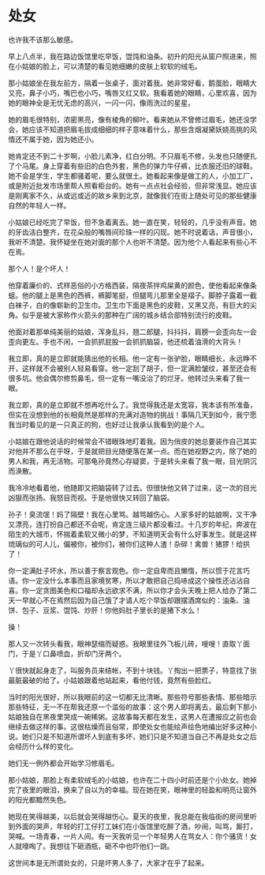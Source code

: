 # 处女

也许我不该那么敏感。

早上八点半，我在路边饭馆里吃早饭，馄饨和油条。初升的阳光从窗户照进来，照在小姑娘的脸上，可以清楚的看见她细嫩的皮肤上软软的绒毛。

那小姑娘坐在我左前方，隔着一张桌子，面对着我。她非常好看，鹅蛋脸，眼睛大又亮，鼻子小巧，嘴巴也小巧，嘴唇又红又软。我看着她的眼睛，心里欢喜，因为她的眼神全是无忧无虑的高兴，一闪一闪，像雨洗过的星星。

她的眉毛很特别，浓密黑亮，像有棱角的柳叶。看来她从不曾修过眉毛，她还没学会，她应该不知道把眉毛拔成细细的样子意味着什么，那些含烟凝黛妖娆高挑的风情还不属于她，因为她还小。

她肯定还不到二十岁啊，小脸儿素净，红白分明。不只眉毛不修，头发也只随便扎了个马尾。身上穿着有些旧的白色外套，黑色的弹力牛仔裤，比衣服还旧的球鞋。她不会是学生，学生都骚着呢，要么就很土。她看起来像是做工的人，小加工厂，或是附近批发市场里帮人照看柜台的。她有一点点社会经验，但非常浅显。她应该是刚离家不久，从或远或近的故乡来到北京，就像我们在街上随处可见的那些健康自然的年轻人一样。

小姑娘已经吃完了早饭，但不急着离去。她一直在笑，轻轻的，几乎没有声音。她的牙齿洁白整齐，在花朵般的嘴唇间珍珠一样的闪现。她不时说着话，声音很小，我听不清楚。我怀疑坐在她对面的那个人也听不清楚。因为他个人看起来有些心不在焉。

那个人！是个坏人！

他穿着廉价的、式样恶俗的小方格西装，隔夜茶拌鸡屎黄的颜色，使他看起来像条蛆。他的腿上是黑色的西裤，裤脚笔挺，但腿弯儿那里全是褶子。脚脖子露着一截白袜子，白的像崭新的卫生巾。卫生巾下面是黑色的皮鞋，又黑又亮，有巨大的尖角。似乎是被大家称作火箭头的那种在广阔的城乡结合部特别流行的皮鞋。

他面对着那单纯美丽的姑娘，浑身乱抖，翘二郎腿，抖抖抖，肩膀一会歪向左一会歪向更左。手也不闲，一会抓抓屁股一会抓抓脑袋，他还梳着油滑的大背头！

我立即，真的是立即就能猜出他的长相。他一定有一张驴脸，眼睛细长，永远睁不开，这样就不会被别人轻易看穿。他一定刮了胡子，但一定满脸皱纹，甚至还会有很多坑。他会偶尔修剪鼻毛，但一定有一嘴没治了的烂牙。他转过头来看了我一眼。

我立即，真的是立即就不想再吃什么了。我觉得我还是太宽容，我本该有所准备，但实在没想到他的长相竟然是那样的充满对造物的挑战！事隔几天到如今，我宁愿我当时看见的是一只真正的狗，也好过让我承认我看到的是个人。

小姑娘在跟他说话的时候常会不错眼珠地盯着我。因为俏皮的她总要装作自己其实对他并不那么在乎呀，于是就把目光随便落在某一点。而在她视野之内，除了她的男人和我，再无活物。可那龟孙竟然心存疑窦，于是转头来看了我一眼，目光阴沉而涣散。

我冷冷地看着他，他随即又把脑袋转了过去。但很快他又转了过来，这一次的目光凶狠而张扬。我怒目而视。于是他很快又转回了脑袋。

孙子！臭流氓！妈了隔壁！我在心里骂。越骂越伤心。人家多好的姑娘啊，又干净又漂亮，连打扮自己都还不会呢，肯定连三级片都没看过。十几岁的年纪，奔波在陌生的大城市，怀揣着柔软又微小的梦，不知道明天会有什么好事发生。就是这样琉璃似的可人儿，偏被你，被你们，被你们这种人渣！杂碎！禽兽！猪猡！给拱了！

你一定满肚子坏水，所以善于察言观色。你一定自卑而且懒惰，所以惯于花言巧语。你一定没什么本事而且家境贫寒，所以才敢把自己捣哧成这个操性还沾沾自喜。你一定贪图美色和口福却永远欲求不满，所以你才会头天晚上把人给办了第二天一早就心不在焉然后因为自己饿了才请人吃个早饭却跟摆酒席似的：油条、油饼、包子、豆浆、馄饨、炒肝！你他妈肚子里长的是猪下水么！

操！

那人又一次转头看我，眼神瑟缩而疑惑。我眼里往外飞板儿砖，嗖嗖！直取丫面门，于是丫口鼻喷血，折却门牙两个。

丫很快就起身走了，叫服务员来结帐，不到十块钱。丫掏出一把票子，特意找了张最脏最破的给了。小姑娘跟着他站起来，看他付钱，竟然有些脸红。

当时的阳光很好，所以我眼前的这一切都无比清晰。那些符号那些表情、那些暗示那些特征，无一不在帮我还原一个滥俗的故事：这个男人即将离去，最后剩下那小姑娘独自在黑夜里哭成一碗稀粥。这故事每天都在发生，这男人在遭报应之前也会继续去做这样的事。这很枯燥而且俗常，即使处女也能绘声绘色地编出好多这种小说。她们只是不知道所谓坏人到底有多坏，她们只是不知道当自己不再是处女之后会经历什么样的变化。

她们无一例外都会开始学习修眉毛。

那小姑娘，那脸上有柔软绒毛的小姑娘，也许在二十四小时前还是个小处女。她掉完了夜里的眼泪，换来了自以为的幸福。现在她在笑，眼神里的轻盈和明亮让窗外的阳光都黯然失色。

她现在笑得越美，以后就会哭得越伤心。夏天的夜里，我总能在我临街的房间里听到外面的哭声，年轻的打工仔打工妹们在小饭馆里吃醉了酒，吵闹，叫骂，厮打，哭喊。一场青春，一片人间。有一天我听见一个年轻男人在骂女人：你个骚货！女人就嚎啕了。我想往下砸酒瓶，砸不中也吓他们一跳。

这世间本是无所谓处女的，只是坏男人多了，大家才在乎了起来。

